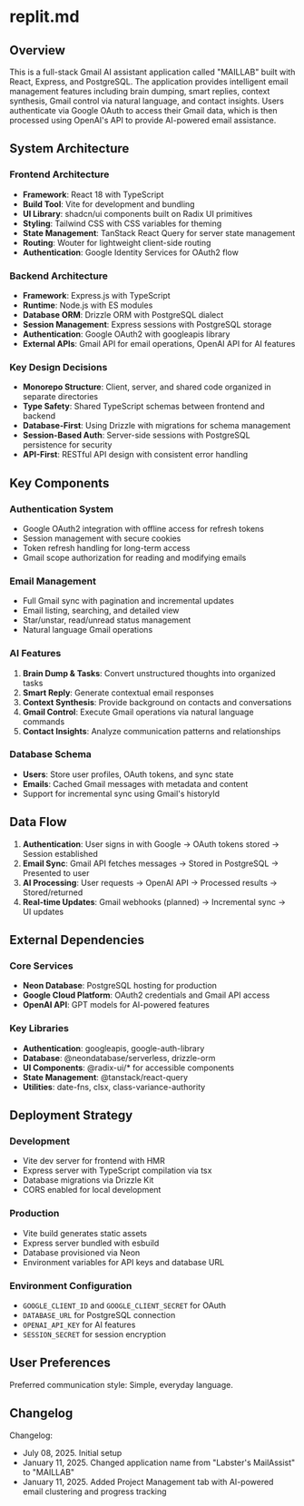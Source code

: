 # replit.md

## Overview

This is a full-stack Gmail AI assistant application called "MAILLAB" built with React, Express, and PostgreSQL. The application provides intelligent email management features including brain dumping, smart replies, context synthesis, Gmail control via natural language, and contact insights. Users authenticate via Google OAuth to access their Gmail data, which is then processed using OpenAI's API to provide AI-powered email assistance.

## System Architecture

### Frontend Architecture
- **Framework**: React 18 with TypeScript
- **Build Tool**: Vite for development and bundling
- **UI Library**: shadcn/ui components built on Radix UI primitives
- **Styling**: Tailwind CSS with CSS variables for theming
- **State Management**: TanStack React Query for server state management
- **Routing**: Wouter for lightweight client-side routing
- **Authentication**: Google Identity Services for OAuth2 flow

### Backend Architecture
- **Framework**: Express.js with TypeScript
- **Runtime**: Node.js with ES modules
- **Database ORM**: Drizzle ORM with PostgreSQL dialect
- **Session Management**: Express sessions with PostgreSQL storage
- **Authentication**: Google OAuth2 with googleapis library
- **External APIs**: Gmail API for email operations, OpenAI API for AI features

### Key Design Decisions
- **Monorepo Structure**: Client, server, and shared code organized in separate directories
- **Type Safety**: Shared TypeScript schemas between frontend and backend
- **Database-First**: Using Drizzle with migrations for schema management
- **Session-Based Auth**: Server-side sessions with PostgreSQL persistence for security
- **API-First**: RESTful API design with consistent error handling

## Key Components

### Authentication System
- Google OAuth2 integration with offline access for refresh tokens
- Session management with secure cookies
- Token refresh handling for long-term access
- Gmail scope authorization for reading and modifying emails

### Email Management
- Full Gmail sync with pagination and incremental updates
- Email listing, searching, and detailed view
- Star/unstar, read/unread status management
- Natural language Gmail operations

### AI Features
1. **Brain Dump & Tasks**: Convert unstructured thoughts into organized tasks
2. **Smart Reply**: Generate contextual email responses
3. **Context Synthesis**: Provide background on contacts and conversations
4. **Gmail Control**: Execute Gmail operations via natural language commands
5. **Contact Insights**: Analyze communication patterns and relationships

### Database Schema
- **Users**: Store user profiles, OAuth tokens, and sync state
- **Emails**: Cached Gmail messages with metadata and content
- Support for incremental sync using Gmail's historyId

## Data Flow

1. **Authentication**: User signs in with Google → OAuth tokens stored → Session established
2. **Email Sync**: Gmail API fetches messages → Stored in PostgreSQL → Presented to user
3. **AI Processing**: User requests → OpenAI API → Processed results → Stored/returned
4. **Real-time Updates**: Gmail webhooks (planned) → Incremental sync → UI updates

## External Dependencies

### Core Services
- **Neon Database**: PostgreSQL hosting for production
- **Google Cloud Platform**: OAuth2 credentials and Gmail API access
- **OpenAI API**: GPT models for AI-powered features

### Key Libraries
- **Authentication**: googleapis, google-auth-library
- **Database**: @neondatabase/serverless, drizzle-orm
- **UI Components**: @radix-ui/* for accessible components
- **State Management**: @tanstack/react-query
- **Utilities**: date-fns, clsx, class-variance-authority

## Deployment Strategy

### Development
- Vite dev server for frontend with HMR
- Express server with TypeScript compilation via tsx
- Database migrations via Drizzle Kit
- CORS enabled for local development

### Production
- Vite build generates static assets
- Express server bundled with esbuild
- Database provisioned via Neon
- Environment variables for API keys and database URL

### Environment Configuration
- `GOOGLE_CLIENT_ID` and `GOOGLE_CLIENT_SECRET` for OAuth
- `DATABASE_URL` for PostgreSQL connection
- `OPENAI_API_KEY` for AI features
- `SESSION_SECRET` for session encryption

## User Preferences

Preferred communication style: Simple, everyday language.

## Changelog

Changelog:
- July 08, 2025. Initial setup
- January 11, 2025. Changed application name from "Labster's MailAssist" to "MAILLAB"
- January 11, 2025. Added Project Management tab with AI-powered email clustering and progress tracking